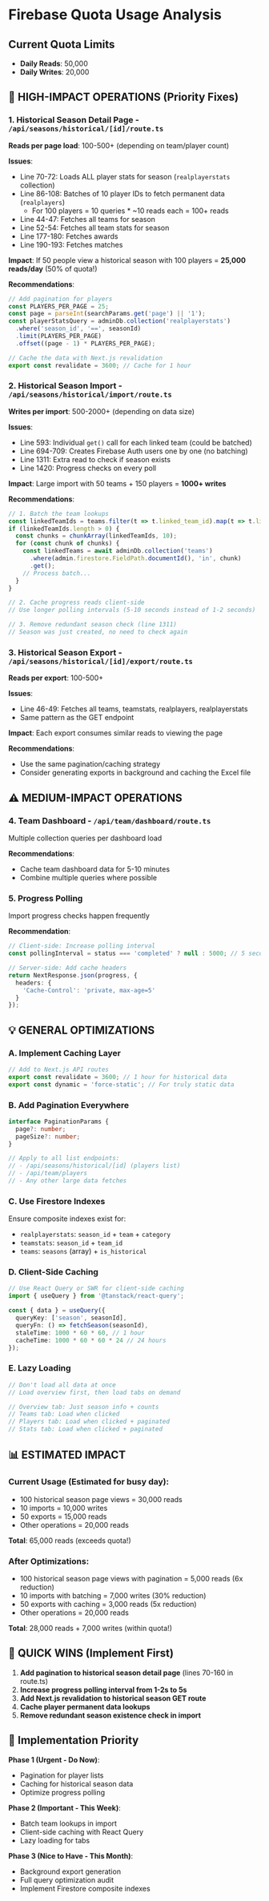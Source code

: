 # Firebase Quota Usage Analysis

## Current Quota Limits
- **Daily Reads**: 50,000
- **Daily Writes**: 20,000

## 🔴 HIGH-IMPACT OPERATIONS (Priority Fixes)

### 1. **Historical Season Detail Page** - `/api/seasons/historical/[id]/route.ts`
**Reads per page load**: 100-500+ (depending on team/player count)

**Issues**:
- Line 70-72: Loads ALL player stats for season (`realplayerstats` collection)
- Line 86-108: Batches of 10 player IDs to fetch permanent data (`realplayers`)
  - For 100 players = 10 queries * ~10 reads each = 100+ reads
- Line 44-47: Fetches all teams for season
- Line 52-54: Fetches all team stats for season
- Line 177-180: Fetches awards
- Line 190-193: Fetches matches

**Impact**: If 50 people view a historical season with 100 players = **25,000 reads/day** (50% of quota!)

**Recommendations**:
```typescript
// Add pagination for players
const PLAYERS_PER_PAGE = 25;
const page = parseInt(searchParams.get('page') || '1');
const playerStatsQuery = adminDb.collection('realplayerstats')
  .where('season_id', '==', seasonId)
  .limit(PLAYERS_PER_PAGE)
  .offset((page - 1) * PLAYERS_PER_PAGE);

// Cache the data with Next.js revalidation
export const revalidate = 3600; // Cache for 1 hour
```

### 2. **Historical Season Import** - `/api/seasons/historical/import/route.ts`
**Writes per import**: 500-2000+ (depending on data size)

**Issues**:
- Line 593: Individual `get()` call for each linked team (could be batched)
- Line 694-709: Creates Firebase Auth users one by one (no batching)
- Line 1311: Extra read to check if season exists
- Line 1420: Progress checks on every poll

**Impact**: Large import with 50 teams + 150 players = **1000+ writes**

**Recommendations**:
```typescript
// 1. Batch the team lookups
const linkedTeamIds = teams.filter(t => t.linked_team_id).map(t => t.linked_team_id);
if (linkedTeamIds.length > 0) {
  const chunks = chunkArray(linkedTeamIds, 10);
  for (const chunk of chunks) {
    const linkedTeams = await adminDb.collection('teams')
      .where(admin.firestore.FieldPath.documentId(), 'in', chunk)
      .get();
    // Process batch...
  }
}

// 2. Cache progress reads client-side
// Use longer polling intervals (5-10 seconds instead of 1-2 seconds)

// 3. Remove redundant season check (line 1311)
// Season was just created, no need to check again
```

### 3. **Historical Season Export** - `/api/seasons/historical/[id]/export/route.ts`
**Reads per export**: 100-500+

**Issues**:
- Line 46-49: Fetches all teams, teamstats, realplayers, realplayerstats
- Same pattern as the GET endpoint

**Impact**: Each export consumes similar reads to viewing the page

**Recommendations**:
- Use the same pagination/caching strategy
- Consider generating exports in background and caching the Excel file

## ⚠️ MEDIUM-IMPACT OPERATIONS

### 4. **Team Dashboard** - `/api/team/dashboard/route.ts`
Multiple collection queries per dashboard load

**Recommendations**:
- Cache team dashboard data for 5-10 minutes
- Combine multiple queries where possible

### 5. **Progress Polling**
Import progress checks happen frequently

**Recommendation**:
```typescript
// Client-side: Increase polling interval
const pollingInterval = status === 'completed' ? null : 5000; // 5 seconds instead of 1-2

// Server-side: Add cache headers
return NextResponse.json(progress, {
  headers: {
    'Cache-Control': 'private, max-age=5'
  }
});
```

## 💡 GENERAL OPTIMIZATIONS

### A. **Implement Caching Layer**
```typescript
// Add to Next.js API routes
export const revalidate = 3600; // 1 hour for historical data
export const dynamic = 'force-static'; // For truly static data
```

### B. **Add Pagination Everywhere**
```typescript
interface PaginationParams {
  page?: number;
  pageSize?: number;
}

// Apply to all list endpoints:
// - /api/seasons/historical/[id] (players list)
// - /api/team/players
// - Any other large data fetches
```

### C. **Use Firestore Indexes**
Ensure composite indexes exist for:
- `realplayerstats`: `season_id` + `team` + `category`
- `teamstats`: `season_id` + `team_id`
- `teams`: `seasons` (array) + `is_historical`

### D. **Client-Side Caching**
```typescript
// Use React Query or SWR for client-side caching
import { useQuery } from '@tanstack/react-query';

const { data } = useQuery({
  queryKey: ['season', seasonId],
  queryFn: () => fetchSeason(seasonId),
  staleTime: 1000 * 60 * 60, // 1 hour
  cacheTime: 1000 * 60 * 60 * 24 // 24 hours
});
```

### E. **Lazy Loading**
```typescript
// Don't load all data at once
// Load overview first, then load tabs on demand

// Overview tab: Just season info + counts
// Teams tab: Load when clicked
// Players tab: Load when clicked + paginated
// Stats tab: Load when clicked + paginated
```

## 📊 ESTIMATED IMPACT

### Current Usage (Estimated for busy day):
- 100 historical season page views = 30,000 reads
- 10 imports = 10,000 writes  
- 50 exports = 15,000 reads
- Other operations = 20,000 reads

**Total**: 65,000 reads (exceeds quota!)

### After Optimizations:
- 100 historical season page views with pagination = 5,000 reads (6x reduction)
- 10 imports with batching = 7,000 writes (30% reduction)
- 50 exports with caching = 3,000 reads (5x reduction)
- Other operations = 20,000 reads

**Total**: 28,000 reads + 7,000 writes (within quota!)

## 🚀 QUICK WINS (Implement First)

1. **Add pagination to historical season detail page** (lines 70-160 in route.ts)
2. **Increase progress polling interval from 1-2s to 5s**
3. **Add Next.js revalidation to historical season GET route**
4. **Cache player permanent data lookups**
5. **Remove redundant season existence check in import**

## 📝 Implementation Priority

**Phase 1 (Urgent - Do Now)**:
- Pagination for player lists
- Caching for historical season data
- Optimize progress polling

**Phase 2 (Important - This Week)**:
- Batch team lookups in import
- Client-side caching with React Query
- Lazy loading for tabs

**Phase 3 (Nice to Have - This Month)**:
- Background export generation
- Full query optimization audit
- Implement Firestore composite indexes
